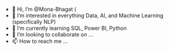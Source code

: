 - 👋 Hi, I’m @Mona-Bhagat (
- 👀 I’m interested in everything Data, AI, and Machine Learning (specifically NLP)
- 🌱 I’m currently learning SQL, Power BI, Python
- 💞️ I’m looking to collaborate on ...
- 📫 How to reach me ...

<!---
Mona-Bhagat/Mona-Bhagat is a ✨ special ✨ repository because its `README.md` (this file) appears on your GitHub profile.
You can click the Preview link to take a look at your changes.
--->
